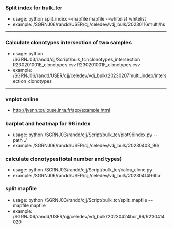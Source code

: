 ### Split index for bulk_tcr 
- usage: python split_index --mapfile mapfile --whitelist whitelist
- example: /SGRNJ06/randd/USER/cjj/celedev/vdj_bulk/20230116multi/hs
---
### Calculate clonotypes intersection of two samples
- usage: python /SGRNJ03/randd/cjj/Script/bulk_tcr/clonotypes_intersection R230201001E_clonetypes.csv R230201001F_clonetypes.csv
- example: /SGRNJ06/randd/USER/cjj/celedev/vdj_bulk/20230207multi_index/intersection_clonotypes
---
### vnplot online
- http://jvenn.toulouse.inra.fr/app/example.html
### barplot and heatmap for 96 index
- usage: python /SGRNJ03/randd/cjj/Script/bulk_tcr/plot96index.py --path ./
- example: /SGRNJ06/randd/USER/cjj/celedev/vdj_bulk/20230403_96/
### calculate clonotypes(total number and types)
- usage: python /SGRNJ03/randd/cjj/Script/bulk_tcr/calcu_clone.py
- example: /SGRNJ06/randd/USER/cjj/celedev/vdj_bulk/2023041496tcr
### split mapfile
- usage: python /SGRNJ03/randd/cjj/Script/bulk_tcr/split_mapfile --mapfile mapfile
- example: /SGRNJ06/randd/USER/cjj/celedev/vdj_bulk/20230424bcr_96/R230414020 
